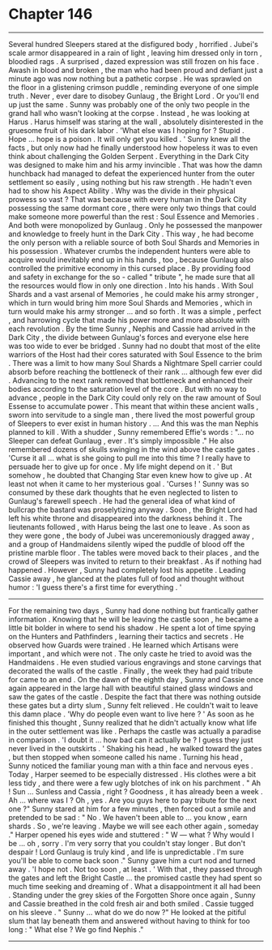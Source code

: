 
# Chapter 146


---

Several hundred Sleepers stared at the disfigured body , horrified . Jubei's scale armor disappeared in a rain of light , leaving him dressed only in torn , bloodied rags . A surprised , dazed expression was still frozen on his face .
Awash in blood and broken , the man who had been proud and defiant just a minute ago was now nothing but a pathetic corpse . He was sprawled on the floor in a glistening crimson puddle , reminding everyone of one simple truth .
Never , ever dare to disobey Gunlaug , the Bright Lord .
Or you'll end up just the same .
Sunny was probably one of the only two people in the grand hall who wasn't looking at the corpse . Instead , he was looking at Harus .
Harus himself was staring at the wall , absolutely disinterested in the gruesome fruit of his dark labor .
'What else was I hoping for ? Stupid . Hope … hope is a poison . It will only get you killed . '
Sunny knew all the facts , but only now had he finally understood how hopeless it was to even think about challenging the Golden Serpent .
Everything in the Dark City was designed to make him and his army invincible . That was how the damn hunchback had managed to defeat the experienced hunter from the outer settlement so easily , using nothing but his raw strength . He hadn't even had to show his Aspect Ability . Why was the divide in their physical prowess so vast ?
That was because with every human in the Dark City possessing the same dormant core , there were only two things that could make someone more powerful than the rest : Soul Essence and Memories .
And both were monopolized by Gunlaug .
Only he possessed the manpower and knowledge to freely hunt in the Dark City . This way , he had become the only person with a reliable source of both Soul Shards and Memories in his possession .
Whatever crumbs the independent hunters were able to acquire would inevitably end up in his hands , too , because Gunlaug also controlled the primitive economy in this cursed place . By providing food and safety in exchange for the so - called " tribute ", he made sure that all the resources would flow in only one direction .
Into his hands .
With Soul Shards and a vast arsenal of Memories , he could make his army stronger , which in turn would bring him more Soul Shards and Memories , which in turn would make his army stronger … and so forth . It was a simple , perfect , and harrowing cycle that made his power more and more absolute with each revolution .
By the time Sunny , Nephis and Cassie had arrived in the Dark City , the divide between Gunlaug's forces and everyone else here was too wide to ever be bridged . Sunny had no doubt that most of the elite warriors of the Host had their cores saturated with Soul Essence to the brim .
There was a limit to how many Soul Shards a Nightmare Spell carrier could absorb before reaching the bottleneck of their rank … although few ever did . Advancing to the next rank removed that bottleneck and enhanced their bodies according to the saturation level of the core . But with no way to advance , people in the Dark City could only rely on the raw amount of Soul Essense to accumulate power .
This meant that within these ancient walls , sworn into servitude to a single man , there lived the most powerful group of Sleepers to ever exist in human history .
… And this was the man Nephis planned to kill .
With a shudder , Sunny remembered Effie's words : "... no Sleeper can defeat Gunlaug , ever . It's simply impossible ."
He also remembered dozens of skulls swinging in the wind above the castle gates .
'Curse it all … what is she going to pull me into this time ? I really have to persuade her to give up for once . My life might depend on it . '
But somehow , he doubted that Changing Star even knew how to give up . At least not when it came to her mysterious goal .
'Curses ! '
Sunny was so consumed by these dark thoughts that he even neglected to listen to Gunlaug's farewell speech . He had the general idea of what kind of bullcrap the bastard was proselytizing anyway .
Soon , the Bright Lord had left his white throne and disappeared into the darkness behind it . The lieutenants followed , with Harus being the last one to leave . As soon as they were gone , the body of Jubei was unceremoniously dragged away , and a group of Handmaidens silently wiped the puddle of blood off the pristine marble floor .
The tables were moved back to their places , and the crowd of Sleepers was invited to return to their breakfast . As if nothing had happened .
However , Sunny had completely lost his appetite . Leading Cassie away , he glanced at the plates full of food and thought without humor :
'I guess there's a first time for everything . '
***
For the remaining two days , Sunny had done nothing but frantically gather information . Knowing that he will be leaving the castle soon , he became a little bit bolder in where to send his shadow .
He spent a lot of time spying on the Hunters and Pathfinders , learning their tactics and secrets . He observed how Guards were trained . He learned which Artisans were important , and which were not . The only caste he tried to avoid was the Handmaidens .
He even studied various engravings and stone carvings that decorated the walls of the castle .
Finally , the week they had paid tribute for came to an end . On the dawn of the eighth day , Sunny and Cassie once again appeared in the large hall with beautiful stained glass windows and saw the gates of the castle .
Despite the fact that there was nothing outside these gates but a dirty slum , Sunny felt relieved . He couldn't wait to leave this damn place .
'Why do people even want to live here ? '
As soon as he finished this thought , Sunny realized that he didn't actually know what life in the outer settlement was like . Perhaps the castle was actually a paradise in comparison .
'I doubt it … how bad can it actually be ? I guess they just never lived in the outskirts . '
Shaking his head , he walked toward the gates , but then stopped when someone called his name .
Turning his head , Sunny noticed the familiar young man with a thin face and nervous eyes . Today , Harper seemed to be especially distressed . His clothes were a bit less tidy , and there were a few ugly blotches of ink on his parchment .
" Ah ! Sun … Sunless and Cassia , right ? Goodness , it has already been a week . Ah … where was I ? Oh , yes . Are you guys here to pay tribute for the next one ?"
Sunny stared at him for a few minutes , then forced out a smile and pretended to be sad :
" No . We haven't been able to … you know , earn shards . So , we're leaving . Maybe we will see each other again , someday ."
Harper opened his eyes wide and stuttered :
" W — what ? Why would I be … oh , sorry . I'm very sorry that you couldn't stay longer . But don't despair ! Lord Gunlaug is truly kind , and life is unpredictable . I'm sure you'll be able to come back soon ."
Sunny gave him a curt nod and turned away .
'I hope not . Not too soon , at least . '
With that , they passed through the gates and left the Bright Castle … the promised castle they had spent so much time seeking and dreaming of .
What a disappointment it all had been .
Standing under the grey skies of the Forgotten Shore once again , Sunny and Cassie breathed in the cold fresh air and both smiled . Cassie tugged on his sleeve .
" Sunny … what do we do now ?"
He looked at the pitiful slum that lay beneath them and answered without having to think for too long :
" What else ? We go find Nephis ."

---

